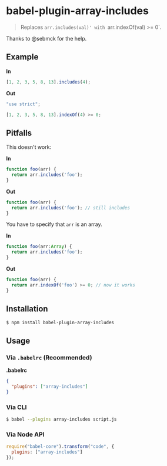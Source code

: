 # babel-plugin-array-includes

> Replaces `arr.includes(val)' with `arr.indexOf(val) >= 0`.

Thanks to @sebmck for the help.

## Example

**In**

```javascript
[1, 2, 3, 5, 8, 13].includes(4);
```

**Out**

```javascript
"use strict";

[1, 2, 3, 5, 8, 13].indexOf(4) >= 0;
```

## Pitfalls

This doesn't work:

**In**

```js
function foo(arr) {
  return arr.includes('foo');
}
```

**Out**

```js
function foo(arr) {
  return arr.includes('foo'); // still includes
}
```

You have to specify that `arr` is an array.

**In**

```js
function foo(arr:Array) {
  return arr.includes('foo');
}
```

**Out**

```js
function foo(arr) {
  return arr.indexOf('foo') >= 0; // now it works
}
```

## Installation

```sh
$ npm install babel-plugin-array-includes
```

## Usage

### Via `.babelrc` (Recommended)

**.babelrc**

```json
{
  "plugins": ["array-includes"]
}
```

### Via CLI

```sh
$ babel --plugins array-includes script.js
```

### Via Node API

```javascript
require("babel-core").transform("code", {
  plugins: ["array-includes"]
});
```
